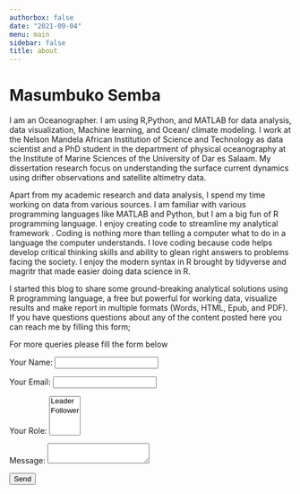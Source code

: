 ```yaml
---
authorbox: false
date: "2021-09-04"
menu: main
sidebar: false
title: about
---
```


# Masumbuko Semba
I am an Oceanographer. I am using R,Python, and MATLAB for data analysis, data visualization, Machine learning, and Ocean/ climate modeling. I work at the Nelson Mandela African Institution of Science and Technology as data scientist and a PhD student in the department of physical oceanography at the Institute of Marine Sciences of the University of Dar es Salaam. My dissertation research focus on understanding the surface current dynamics using drifter observations and satellite altimetry data. 

Apart from my academic research and data analysis, I spend my time working on data from various sources. I am familiar with various programming languages like MATLAB and Python, but I am a big fun of R programming language. I enjoy creating code to streamline my analytical framework . Coding is nothing more than telling a computer what to do in a language the computer understands. I love coding because code helps develop critical thinking skills and ability to glean right answers to problems facing the society. I enjoy the modern syntax in R brought by tidyverse and magritr that made easier doing data science in R. 

I started this blog to share some ground-breaking analytical solutions using R programming language, a free but powerful for working data, visualize results and make report in multiple formats (Words, HTML, Epub, and PDF). If you have questions questions about any of the content posted here you can reach me by filling this form; 



For more queries please fill the form below

<form name="contact" method="POST" data-netlify="true">
  <p>
    <label>Your Name: <input type="text" name="name" /></label>   
  </p>
  <p>
    <label>Your Email: <input type="email" name="email" /></label>
  </p>
  <p>
    <label>Your Role: <select name="role[]" multiple>
      <option value="leader">Leader</option>
      <option value="follower">Follower</option>
    </select></label>
  </p>
  <p>
    <label>Message: <textarea name="message"></textarea></label>
  </p>
  <p>
    <button type="submit">Send</button>
  </p>
</form>
